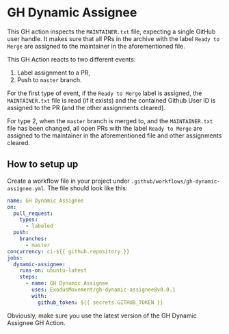 # GH Dynamic Assignee

This GH action inspects the `MAINTAINER.txt` file, expecting a single GitHub
user handle. It makes sure that all PRs in the archive with the label `Ready to Merge` are assigned to the maintainer in the aforementioned file.

This GH Action reacts to two different events:

1. Label assignment to a PR,
2. Push to `master` branch.

For the first type of event, if the `Ready to Merge` label is assigned, the
`MAINTAINER.txt` file is read (if it exists) and the contained Github User ID is
assigned to the PR (and the other assignments cleared).

For type 2, when the `master` branch is merged to, and the `MAINTAINER.txt` file has been changed, all open PRs with the label `Ready to Merge` are assigned to the maintainer in the aforementioned file and other assignments cleared.

## How to setup up

Create a workflow file in your project under `.github/workflows/gh-dynamic-assignee.yml`. The file should look
like this:

```yaml
name: GH Dynamic Assignee
on:
  pull_request:
    types:
      - labeled
  push:
    branches:
      - master
concurrency: ci-${{ github.repository }}
jobs:
  dynamic-assignee:
    runs-on: ubuntu-latest
    steps:
      - name: GH Dynamic Assignee
        uses: ExodusMovement/gh-dynamic-assignee@v0.0.1
        with:
          github_token: ${{ secrets.GITHUB_TOKEN }}
```

Obviously, make sure you use the latest version of the GH Dynamic Assignee
GH Action.
